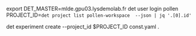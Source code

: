 export DET_MASTER=mlde.gpu03.lysdemolab.fr
det user login pollen
PROJECT_ID=`det project list pollen-workspace  --json | jq '.[0].id'`


det experiment create --project_id $PROJECT_ID const.yaml .
